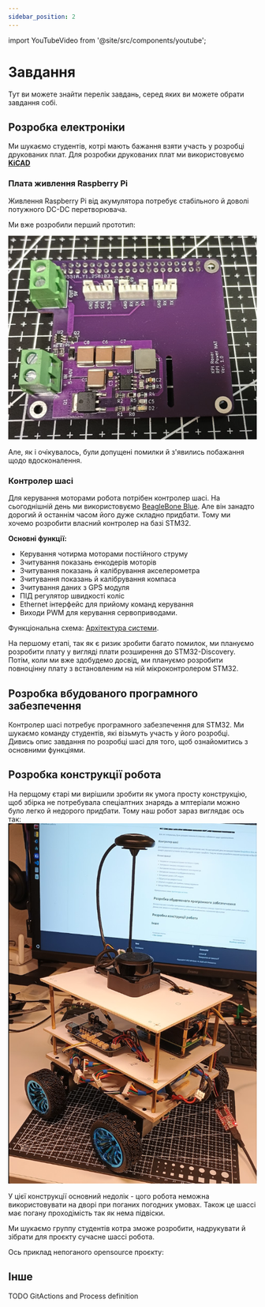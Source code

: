 ```yaml
---
sidebar_position: 2
---
```


import YouTubeVideo from '@site/src/components/youtube';

# Завдання
Тут ви можете знайти перелік завдань, серед яких ви можете обрати завдання собі.

## Розробка електроніки

Ми шукаємо студентів, котрі мають бажання взяти участь у розробці друкованих плат.
Для розробки друкованих плат ми використовуємо [**KiCAD**](https://www.kicad.org/)

### Плата живлення Raspberry Pi
Живлення Raspberry Pi від акумулятора потребує стабільного й доволі потужного DC-DC перетворювача.

Ми вже розробили перший прототип:

![RPI HAT](./img/rpihat.png)

Але, як і очікувалось, були допущені помилки й з'явились побажання щодо вдосконалення.

### Контролер шасі

Для керування моторами робота потрібен контролер шасі. На сьогоднішній день ми використовуємо [BeagleBone Blue](https://www.beagleboard.org/boards/beaglebone-blue). Але він занадто дорогий й останнім часом його дуже складно придбати. Тому ми хочемо розробити власний контролер на базі STM32.

**Основні функції:**
* Керування чотирма моторами постійного струму
* Зчитування показань енкодерів моторів
* Зчитування показань й калібрування акселерометра
* Зчитування показань й калібрування компаса
* Зчитування даних з GPS модуля
* ПІД регулятор швидкості коліс
* Ethernet інтерфейс для прийому команд керування
* Виходи PWM для керування сервоприводами.

Функціональна схема: [Архітектура системи](../system/architecture).

На першому етапі, так як є ризик зробити багато помилок, ми плануємо розробити плату у вигляді плати розширення до STM32-Discovery. Потім, коли ми вже здобудемо досвід, ми плануємо розробити повноцінну плату з встановленим на ній мікроконтролером STM32.

## Розробка вбудованого програмного забезпечення 

Контролер шасі потребує програмного забезпечення для STM32. Ми шукаємо команду студентів, які візьмуть участь у його розробці.
Дивись опис завдання по розробці шасі для того, щоб ознайомитись з основними функціями.

## Розробка конструкції робота
На перщому єтарі ми вирішили зробити як умога просту конструкцію, щоб збірка не потребувала спеціалтних знарядь а мптеріали можно було легко й недорого придбати. Тому наш робот зараз виглядає ось так:
![KPI Rover](./img/kpi_rover.png)

У цієї конструкції основний недолік - цого робота неможна використовувати на дворі при поганих погодних умовах. Також це шассі має погану проходімість так як нема підвіски. 

Ми шукаємо группу студентів котра зможе розробити, надрукувати й зібрати для проєкту сучасне шассі робота.

Ось приклад непоганого opensource проєкту:

<YouTubeVideo videoId="90HxqwZaWRA" />

## Інше
TODO GitActions and Process definition